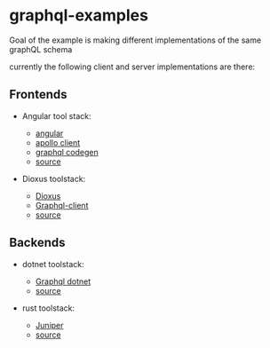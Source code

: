 # graphql-examples 

Goal of the example is making different implementations of the same graphQL 
schema

currently the following client and server implementations are there:

## Frontends 

- Angular tool stack: 
   - [angular](https://angular.dev/)
   - [apollo client](https://the-guild.dev/graphql/apollo-angular)
   - [graphql codegen](https://the-guild.dev/graphql/codegen)
   - [source](frontend/angular/)


- Dioxus toolstack:
   - [Dioxus](https://dioxuslabs.com/)
   - [Graphql-client](https://crates.io/crates/graphql_client)
   - [source](frontend/rust-web/)

## Backends 

- dotnet toolstack:
    - [Graphql dotnet](https://graphql-dotnet.github.io/docs/getting-started/introduction/) 
    - [source](backend/c#/)

- rust
  toolstack:
   - [Juniper](https://crates.io/crates/juniper)
   - [source](backend/rust/)